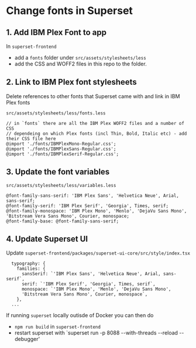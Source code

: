 # Change fonts in Superset

## 1. Add IBM Plex Font to app
In `superset-frontend` 
- add a `fonts` folder under `src/assets/stylesheets/less`
- add the CSS and WOFF2 files in this repo to the folder.

## 2. Link to IBM Plex font stylesheets
Delete references to other fonts that Superset came with and link in IBM Plex fonts

`src/assets/stylesheets/less/fonts.less`
```
// in `fonts` there are all the IBM Plex WOFF2 files and a number of CSS
// dependeing on which Plex fonts (incl Thin, Bold, Italic etc) - add their CSS file here
@import './fonts/IBMPlexMono-Regular.css';
@import './fonts/IBMPlexSans-Regular.css';
@import './fonts/IBMPlexSerif-Regular.css';
```

## 3. Update the font variables
`src/assets/stylesheets/less/variables.less`
```
@font-family-sans-serif: 'IBM Plex Sans', 'Helvetica Neue', Arial, sans-serif;
@font-family-serif: 'IBM Plex Serif', 'Georgia', Times, serif;
@font-family-monospace: 'IBM Plex Mono', 'Menlo', 'DejaVu Sans Mono',
'Bitstream Vera Sans Mono', Courier, monospace;
@font-family-base: @font-family-sans-serif;
```

## 4. Update Superset UI
Update `superset-frontend/packages/superset-ui-core/src/style/index.tsx`
```
  typography: {
    families: {
      sansSerif: `'IBM Plex Sans', 'Helvetica Neue', Arial, sans-serif`,
      serif: `'IBM Plex Serif', 'Georgia', Times, serif`,
      monospace: `'IBM Plex Mono', 'Menlo', 'DejaVu Sans Mono',
      'Bitstream Vera Sans Mono', Courier, monospace`,
    },
  ...
```

If running `superset` locally outisde of Docker you can then do 
- `npm run build` in `superset-frontend`
- restart superset with `superset run -p 8088 --with-threads --reload --debugger'



